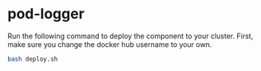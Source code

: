 # pod-logger

Run the following command to deploy the component to your cluster. First, make sure you change the docker hub username to your own.
```bash
bash deploy.sh
```
